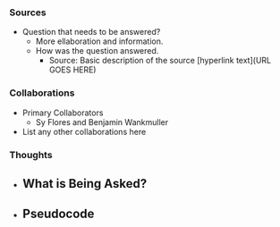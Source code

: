 ### Sources
- Question that needs to be answered?
  - More ellaboration and information.
  - How was the question answered.
    - Source: Basic description of the source [hyperlink text](URL GOES HERE)

### Collaborations
- Primary Collaborators
  - Sy Flores and Benjamin Wankmuller
- List any other collaborations here

### Thoughts
- What is Being Asked?
  - 
- Pseudocode
  - 
